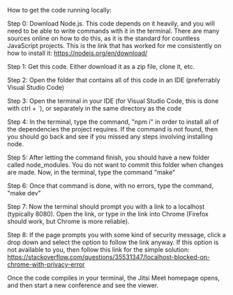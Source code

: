 How to get the code running locally:

Step 0: Download Node.js. This code depends on it heavily, and you will need to be able to write commands with it in the terminal. There are many sources online on how to do this, as it is the standard for countless JavaScript projects. This is the link that has worked for me consistently on how to install it: https://nodejs.org/en/download/

Step 1: Get this code. Either download it as a zip file, clone it, etc.

Step 2: Open the folder that contains all of this code in an IDE (preferrably Visual Studio Code)

Step 3: Open the terminal in your IDE (for Visual Studio Code, this is done with ctrl + `), or separately in the same directory as the code

Step 4: In the terminal, type the command, "npm i" in order to install all of the dependencies the project requires. If the command is not found, then you should go back and see if you missed any steps involving installing node.

Step 5: After letting the command finish, you should have a new folder called node_modules. You do not want to commit this folder when changes are made. Now, in the terminal, type the command "make"

Step 6: Once that command is done, with no errors, type the command, "make dev"

Step 7: Now the terminal should prompt you with a link to a localhost (typically 8080). Open the link, or type in the link into Chrome (Firefox should work, but Chrome is more reliable). 

Step 8: If the page prompts you with some kind of security message, click a drop down and select the option to follow the link anyway. If this option is not available to you, then follow this link for the simple solution: https://stackoverflow.com/questions/35531347/localhost-blocked-on-chrome-with-privacy-error

Once the code compiles in your terminal, the Jitsi Meet homepage opens, and then start a new conference and see the viewer.
